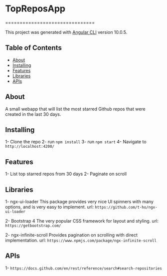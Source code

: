 

# TopReposApp
===============================

This project was generated with [Angular CLI](https://github.com/angular/angular-cli) version 10.0.5.
## Table of Contents

* [About](#about)
* [Installing](#installing)
* [Features](#features)
* [Libraries](#libraries)
* [APIs](#api)

## About

A small webapp that will list the most starred Github repos that were created in the last 30 days.
 
## Installing

1- Clone the repo
2- run `npm install`
3- run `npm start`
4- Navigate to `http://localhost:4200/`

## Features

1- List top starred repos from 30 days
2- Paginate on scroll

## Libraries

1- ngx-ui-loader
This package provides very nice UI spinners with many options, and is very easy to implement.
url: `https://github.com/t-ho/ngx-ui-loader`

2- Bootstrap 4
The very popular CSS framework for layout and styling.
url: `https://getbootstrap.com/`

2- ngx-infinite-scroll
Provides pagination on scrolling with direct implementation.
url: `https://www.npmjs.com/package/ngx-infinite-scroll`

## APIs

1- `https://docs.github.com/en/rest/reference/search#search-repositories`
